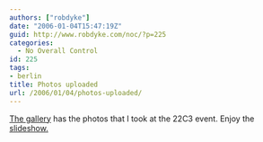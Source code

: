 ```yaml
---
authors: ["robdyke"]
date: "2006-01-04T15:47:19Z"
guid: http://www.robdyke.com/noc/?p=225
categories:
  - No Overall Control
id: 225
tags:
- berlin
title: Photos uploaded
url: /2006/01/04/photos-uploaded/
---
```

[The gallery](http://www.robdyke.com/gallery2/main.php?g2_view=core.ShowItem&#38;g2_navId=x84f9118c) has the photos that I took at the 22C3 event. Enjoy the [slideshow.](http://www.robdyke.com/gallery2/main.php?g2_view=slideshow.Slideshow&#38;g2_itemId=10)